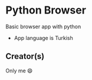 # Python Browser
Basic browser app with python
- App language is Turkish

## Creator(s)
Only me :smile: